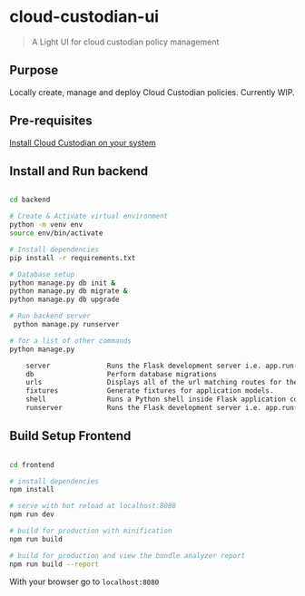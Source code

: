# cloud-custodian-ui

> A Light UI for cloud custodian policy management

## Purpose
Locally create, manage and deploy Cloud Custodian policies. Currently WIP.  

## Pre-requisites 
[Install Cloud Custodian on your system](https://cloudcustodian.io/docs/quickstart/index.html#install-cloud-custodian)


## Install and Run backend
``` bash

cd backend

# Create & Activate virtual environment
python -m venv env
source env/bin/activate

# Install dependencies
pip install -r requirements.txt

# Database setup
python manage.py db init &
python manage.py db migrate & 
python manage.py db upgrade

# Run backend server
 python manage.py runserver

# for a list of other commands 
python manage.py 

    server              Runs the Flask development server i.e. app.run()
    db                  Perform database migrations
    urls                Displays all of the url matching routes for the project
    fixtures            Generate fixtures for application models.
    shell               Runs a Python shell inside Flask application context.
    runserver           Runs the Flask development server i.e. app.run()
```


## Build Setup Frontend

``` bash

cd frontend

# install dependencies
npm install

# serve with hot reload at localhost:8080
npm run dev

# build for production with minification
npm run build

# build for production and view the bundle analyzer report
npm run build --report
```

With your browser go to `localhost:8080` 